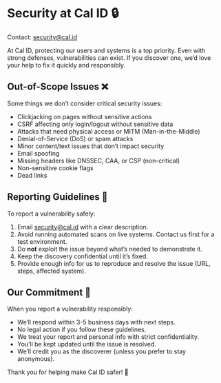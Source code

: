 # Security at Cal ID 🔒

Contact: [security@cal.id](mailto:security@cal.id)

At Cal ID, protecting our users and systems is a top priority. Even with strong defenses, vulnerabilities can exist. If you discover one, we’d love your help to fix it quickly and responsibly.

## Out-of-Scope Issues ❌

Some things we don’t consider critical security issues:

- Clickjacking on pages without sensitive actions  
- CSRF affecting only login/logout without sensitive data  
- Attacks that need physical access or MITM (Man-in-the-Middle)  
- Denial-of-Service (DoS) or spam attacks  
- Minor content/text issues that don’t impact security  
- Email spoofing  
- Missing headers like DNSSEC, CAA, or CSP (non-critical)  
- Non-sensitive cookie flags  
- Dead links  

## Reporting Guidelines 📝

To report a vulnerability safely:

1. Email [security@cal.id](mailto:security@cal.id) with a clear description.  
2. Avoid running automated scans on live systems. Contact us first for a test environment.  
3. Do **not** exploit the issue beyond what’s needed to demonstrate it.  
4. Keep the discovery confidential until it’s fixed.  
5. Provide enough info for us to reproduce and resolve the issue (URL, steps, affected system).  

## Our Commitment 🤝

When you report a vulnerability responsibly:

- We’ll respond within 3-5 business days with next steps.  
- No legal action if you follow these guidelines.  
- We treat your report and personal info with strict confidentiality.  
- You’ll be kept updated until the issue is resolved.  
- We’ll credit you as the discoverer (unless you prefer to stay anonymous).  

Thank you for helping make Cal ID safer! 🚀
